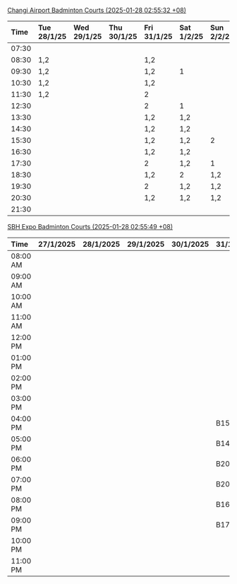 [Changi Airport Badminton Courts (2025-01-28 02:55:32 +08)](https://www.carc.org.sg/FacilityBooking.aspx)

| Time   | Tue 28/1/25   | Wed 29/1/25   | Thu 30/1/25   | Fri 31/1/25   | Sat 1/2/25   | Sun 2/2/25   | Mon 3/2/25   |
|:-------|:--------------|:--------------|:--------------|:--------------|:-------------|:-------------|:-------------|
| 07:30  |               |               |               |               |              |              |              |
| 08:30  | 1,2           |               |               | 1,2           |              |              | 1,2          |
| 09:30  | 1,2           |               |               | 1,2           | 1            |              | 1,2          |
| 10:30  | 1,2           |               |               | 1,2           |              |              | 1,2          |
| 11:30  | 1,2           |               |               | 2             |              |              | 1,2          |
| 12:30  |               |               |               | 2             | 1            |              | 1,2          |
| 13:30  |               |               |               | 1,2           | 1,2          |              | 1,2          |
| 14:30  |               |               |               | 1,2           | 1,2          |              | 1,2          |
| 15:30  |               |               |               | 1,2           | 1,2          | 2            | 2            |
| 16:30  |               |               |               | 1,2           | 1,2          |              | 2            |
| 17:30  |               |               |               | 2             | 1,2          | 1            | 1,2          |
| 18:30  |               |               |               | 1,2           | 2            | 1,2          | 1,2          |
| 19:30  |               |               |               | 2             | 1,2          | 1,2          | 1,2          |
| 20:30  |               |               |               | 1,2           | 1,2          | 1,2          | 1,2          |
| 21:30  |               |               |               |               |              |              |              |

[SBH Expo Badminton Courts (2025-01-28 02:55:49 +08)](https://singaporebadmintonhall.getomnify.com/widgets/O3MRKGBH359GA55KHMG1RD)

| Time     | 27/1/2025   | 28/1/2025   | 29/1/2025   | 30/1/2025   | 31/1/2025       | 1/2/2025        | 2/2/2025        |
|:---------|:------------|:------------|:------------|:------------|:----------------|:----------------|:----------------|
| 08:00 AM |             |             |             |             |                 | B20,B21,B22,+13 | B20,B21,B22,+8  |
| 09:00 AM |             |             |             |             |                 | B18,B21,B22,+12 | B20,B21         |
| 10:00 AM |             |             |             |             |                 | B17,B19,B21,+14 | A2,B21          |
| 11:00 AM |             |             |             |             |                 | B17,B20,B21,+14 | A2              |
| 12:00 PM |             |             |             |             |                 | B19,B21,B22,+19 | B14,B19,B20,+11 |
| 01:00 PM |             |             |             |             |                 | B19,B21,B22,+18 | B18,B19,B22,+10 |
| 02:00 PM |             |             |             |             |                 | B18,B20,B22,+13 | A10,B17,B22,+6  |
| 03:00 PM |             |             |             |             |                 | B18,B19,B20,+10 | A4,B20,B22      |
| 04:00 PM |             |             |             |             | B15,B21         | A10,B11,B21,+7  | B12,B13,B15,+4  |
| 05:00 PM |             |             |             |             | B14,B15,B21,+2  | A7,B15,B21,+4   | A10,A5,A7,+2    |
| 06:00 PM |             |             |             |             | B20,B21,B22,+10 | B15,B21,B22,+3  | A5,B18,B21,+1   |
| 07:00 PM |             |             |             |             | B20,B21,B22,+12 | A1,B21,B22      | B19,B20,B21,+2  |
| 08:00 PM |             |             |             |             | B16,B17,B22,+9  | B19,B21,B22,+10 | B14,B15,B16,+9  |
| 09:00 PM |             |             |             |             | B17,B18,B22,+11 | B20,B21,B22,+9  | B14,B15,B22,+11 |
| 10:00 PM |             |             |             |             |                 | B20,B21,B22,+15 | B20,B21,B22,+18 |
| 11:00 PM |             |             |             |             |                 | B20,B21,B22,+18 | B20,B21,B22,+18 |
